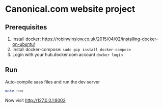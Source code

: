 Canonical.com website project
===

## Prerequisites

1. Install docker:
   https://robinwinslow.co.uk/2015/04/02/installing-docker-on-ubuntu/
2. Install docker-compose: `sudo pip install docker-compose`
3. Login with your hub.docker.com account `docker login`

## Run

Auto-compile sass files and run the dev server
``` bash
make run
```


Now visit <http://127.0.0.1:8002>
